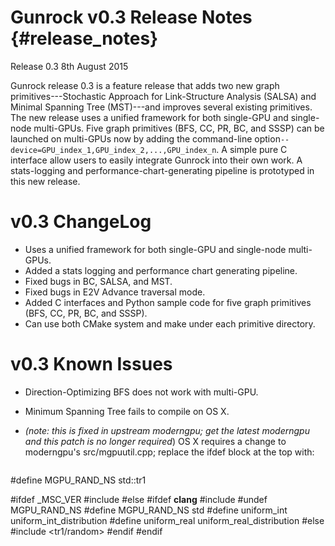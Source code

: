 Gunrock v0.3 Release Notes {#release_notes}
==========================

Release 0.3
8th August 2015

Gunrock release 0.3 is a feature release that adds two new graph primitives---Stochastic Approach for Link-Structure Analysis (SALSA) and Minimal Spanning Tree (MST)---and improves several existing primitives. The new release uses a unified framework for both single-GPU and single-node multi-GPUs. Five graph primitives (BFS, CC, PR, BC, and SSSP) can be launched on multi-GPUs now by adding the command-line option`--device=GPU_index_1,GPU_index_2,...,GPU_index_n`. A simple pure C interface allow users to easily integrate Gunrock into their own work. A stats-logging and performance-chart-generating pipeline is prototyped in this new release.

v0.3 ChangeLog
==============
 - Uses a unified framework for both single-GPU and single-node multi-GPUs.
 - Added a stats logging and performance chart generating pipeline.
 - Fixed bugs in BC, SALSA, and MST.
 - Fixed bugs in E2V Advance traversal mode.
 - Added C interfaces and Python sample code for five graph primitives (BFS, CC, PR, BC, and SSSP).
 - Can use both CMake system and make under each primitive directory.

v0.3 Known Issues
=================
 - Direction-Optimizing BFS does not work with multi-GPU.
 - Minimum Spanning Tree fails to compile on OS X.
 - *(note: this is fixed in upstream moderngpu; get the latest moderngpu and this patch is no longer required*) OS X requires a change to moderngpu's src/mgpuutil.cpp; replace the ifdef block at the top with:

   ```
#define MGPU_RAND_NS std::tr1

#ifdef _MSC_VER
#include <random>
#else
#ifdef __clang__
#include <random>
#undef MGPU_RAND_NS
#define MGPU_RAND_NS std
#define uniform_int uniform_int_distribution
#define uniform_real uniform_real_distribution
#else
#include <tr1/random>
#endif
#endif
```

